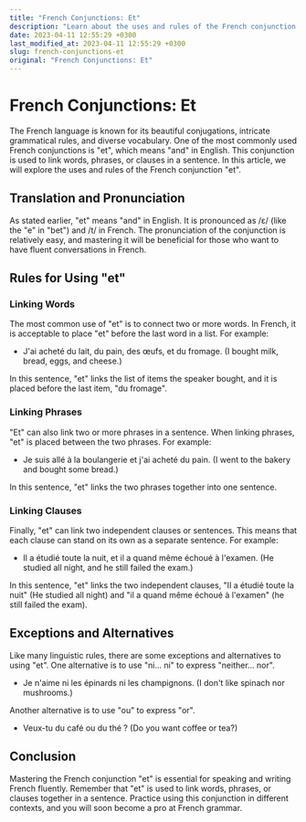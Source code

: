 ```yaml
---
title: "French Conjunctions: Et"
description: "Learn about the uses and rules of the French conjunction 'et', including its translation, pronunciation, and examples."
date: 2023-04-11 12:55:29 +0300
last_modified_at: 2023-04-11 12:55:29 +0300
slug: french-conjunctions-et
original: "French Conjunctions: Et"
---
```

# French Conjunctions: Et

The French language is known for its beautiful conjugations, intricate grammatical rules, and diverse vocabulary. One of the most commonly used French conjunctions is "et", which means "and" in English. This conjunction is used to link words, phrases, or clauses in a sentence. In this article, we will explore the uses and rules of the French conjunction "et".

## Translation and Pronunciation

As stated earlier, "et" means "and" in English. It is pronounced as /ɛ/ (like the "e" in "bet") and /t/ in French. The pronunciation of the conjunction is relatively easy, and mastering it will be beneficial for those who want to have fluent conversations in French.

## Rules for Using "et"

### Linking Words

The most common use of "et" is to connect two or more words. In French, it is acceptable to place "et" before the last word in a list. For example:

- J'ai acheté du lait, du pain, des œufs, et du fromage. (I bought milk, bread, eggs, and cheese.)

In this sentence, "et" links the list of items the speaker bought, and it is placed before the last item, "du fromage".

### Linking Phrases

"Et" can also link two or more phrases in a sentence. When linking phrases, "et" is placed between the two phrases. For example:

- Je suis allé à la boulangerie et j'ai acheté du pain. (I went to the bakery and bought some bread.)

In this sentence, "et" links the two phrases together into one sentence.

### Linking Clauses

Finally, "et" can link two independent clauses or sentences. This means that each clause can stand on its own as a separate sentence. For example:

- Il a étudié toute la nuit, et il a quand même échoué à l'examen. (He studied all night, and he still failed the exam.)

In this sentence, "et" links the two independent clauses, "Il a étudié toute la nuit" (He studied all night) and "il a quand même échoué à l'examen" (he still failed the exam).

## Exceptions and Alternatives

Like many linguistic rules, there are some exceptions and alternatives to using "et". One alternative is to use "ni... ni" to express "neither... nor".

- Je n'aime ni les épinards ni les champignons. (I don't like spinach nor mushrooms.)

Another alternative is to use "ou" to express "or". 

- Veux-tu du café ou du thé ? (Do you want coffee or tea?)

## Conclusion

Mastering the French conjunction "et" is essential for speaking and writing French fluently. Remember that "et" is used to link words, phrases, or clauses together in a sentence. Practice using this conjunction in different contexts, and you will soon become a pro at French grammar.